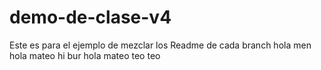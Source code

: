 # demo-de-clase-v4
Este es para el ejemplo de mezclar los Readme de cada branch
hola men
hola mateo
hi bur
hola mateo teo teo

